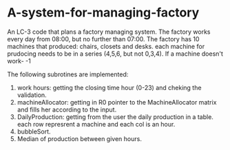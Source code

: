 # A-system-for-managing-factory
An LC-3 code that plans a factory managing system.
The factory works every day from 08:00, but no further than 07:00.
The factory has 10 machines that produced: chairs, closets and desks. each machine for prudocing needs to be in a series (4,5,6, but not 0,3,4).
If a machine doesn't work- -1

The following subrotines are implemented:
  1. work hours: getting the closing time hour (0-23) and cheking the validation.
  2. machineAllocator: getting in R0 pointer to the MachineAllocator matrix and fills her according to the input.
  3. DailyProduction: getting from the user the daily production in a table. each row represrent a machine and each col is an hour.
  4. bubbleSort.
  5. Median of production between given hours.

